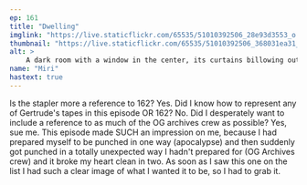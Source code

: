 ```yaml
---
ep: 161
title: "Dwelling"
imglink: "https://live.staticflickr.com/65535/51010392506_28e93d3553_o.jpg"
thumbnail: "https://live.staticflickr.com/65535/51010392506_368031ea31_q.jpg"
alt: >
    A dark room with a window in the center, its curtains billowing outwards as if in a breeze. Outside the window, a giant green eye stares in. Its gaze is a visible searchlight, locked onto a tape recorder on a table beneath the window. Coming from the tape recorder are two little bubbles, one of a cake and one of a stapler.
name: "Miri"
hastext: true
---
```

Is the stapler more a reference to 162? Yes. Did I know how to represent any of Gertrude's tapes in this episode OR 162? No. Did I desperately want to include a reference to as much of the OG archives crew as possible? Yes, sue me. This episode made SUCH an impression on me, because I had prepared myself to be punched in one way (apocalypse) and then suddenly got punched in a totally unexpected way I hadn't prepared for (OG Archives crew) and it broke my heart clean in two. As soon as I saw this one on the list I had such a clear image of what I wanted it to be, so I had to grab it.